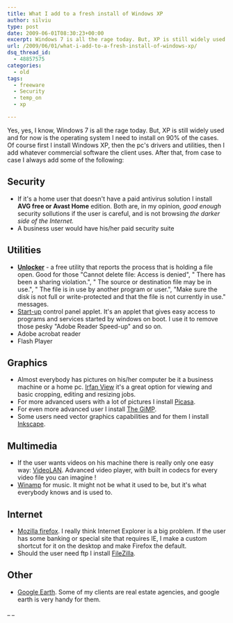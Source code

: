 ```yaml
---
title: What I add to a fresh install of Windows XP
author: silviu
type: post
date: 2009-06-01T08:30:23+00:00
excerpt: Windows 7 is all the rage today. But, XP is still widely used and for now is the operating system I need to install on 90% of the cases.
url: /2009/06/01/what-i-add-to-a-fresh-install-of-windows-xp/
dsq_thread_id:
  - 48857575
categories:
  - old
tags:
  - freeware
  - Security
  - temp_on
  - xp

---
```

Yes, yes, I know, Windows 7 is all the rage today. But, XP is still widely used and for now is the operating system I need to install on 90% of the cases.
Of course first I install Windows XP, then the pc's drivers and utilities, then I add whatever commercial software the client uses. After that, from case to case I always add some of the following:

## Security

  * If it's a home user that doesn't have a paid antivirus solution I install **AVG free or Avast Home** edition. Both are, in my opinion, _good enough_ security sollutions if the user is careful, and is not browsing _the darker side of the Internet._
  * A business user would have his/her paid security suite

## Utilities

  * <a href="http://ccollomb.free.fr/unlocker/" target="_blank" rel="noopener"><strong>Unlocker</strong></a> - a free utility that reports the process that is holding a file open. Good for those "Cannot delete file: Access is denied", " There has been a sharing violation.", " The source or destination file may be in use.", " The file is in use by another program or user.", "Make sure the disk is not full or write-protected and that the file is not currently in use." messages.
  * <a href="http://www.mlin.net/StartupCPL.shtml" target="_blank" rel="noopener">Start-up</a> control panel applet. It's an applet that gives easy access to programs and services started by windows on boot. I use it to remove those pesky "Adobe Reader Speed-up" and so on.
  * Adobe acrobat reader
  * Flash Player

## Graphics

  * Almost everybody has pictures on his/her computer be it a business machine or a home pc. <a href="http://www.irfanview.com/" target="_blank" rel="noopener">Irfan View</a> it's a great option for viewing and basic cropping, editing and resizing jobs.
  * For more advanced users with a lot of pictures I install <a href="http://picasa.google.com/" target="_blank" rel="noopener">Picasa</a>.
  * For even more advanced user I install <a href="http://www.gimp.org/" target="_blank" rel="noopener">The GiMP</a>.
  * Some users need vector graphics capabilities and for them I install <a href="http://www.inkscape.org/" target="_blank" rel="noopener">Inkscape</a>.

## Multimedia

  * If the user wants videos on his machine there is really only one easy way: <a href="http://www.videolan.org/" target="_blank" rel="noopener">VideoLAN</a>. Advanced video player, with built in codecs for every video file you can imagine !
  * <a href="http://www.winamp.com" target="_blank" rel="noopener">Winamp</a> for music. It might not be what it used to be, but it's what everybody knows and is used to.

## Internet

  * <a href="http://www.mozilla.com/firefox/" target="_blank" rel="noopener">Mozilla firefox</a>. I really think Internet Explorer is a big problem. If the user has some banking or special site that requires IE, I make a custom shortcut for it on the desktop and make Firefox the default.
  * Should the user need ftp I install <a href="http://filezilla-project.org/" target="_blank" rel="noopener">FileZilla</a>.

## Other

  * [Google Earth][1]. Some of my clients are real estate agencies, and google earth is very handy for them.

_
_

 [1]: http://earth.google.com/